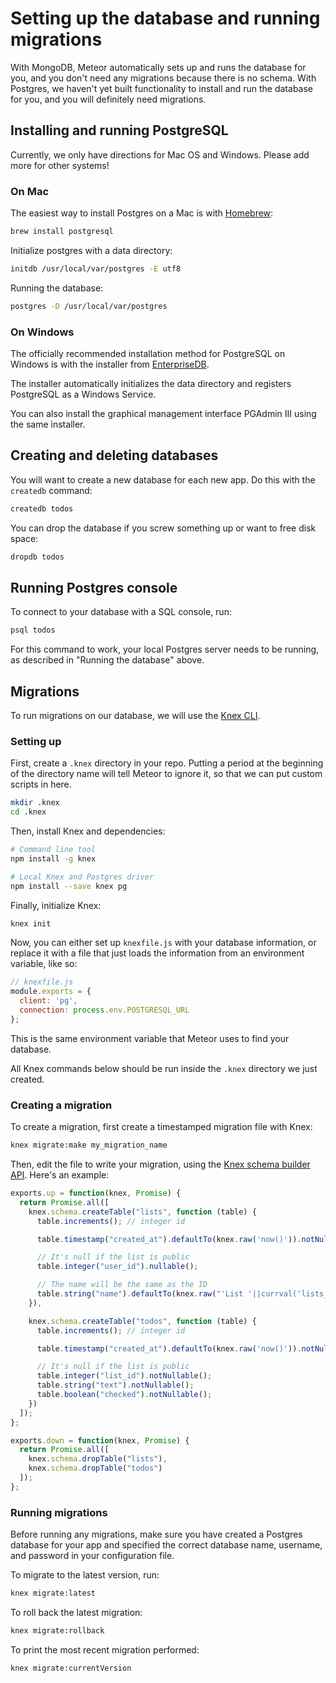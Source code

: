 # Setting up the database and running migrations

With MongoDB, Meteor automatically sets up and runs the database for you, and you don't need any migrations because there is no schema. With Postgres, we haven't yet built functionality to install and run the database for you, and you will definitely need migrations.

## Installing and running PostgreSQL

Currently, we only have directions for Mac OS and Windows. Please add more for other systems!

### On Mac

The easiest way to install Postgres on a Mac is with [Homebrew](http://brew.sh/):

```sh
brew install postgresql
```

Initialize postgres with a data directory:

```sh
initdb /usr/local/var/postgres -E utf8
```

Running the database:

```sh
postgres -D /usr/local/var/postgres
```

### On Windows

The officially recommended installation method for PostgreSQL on Windows is with the installer from [EnterpriseDB](http://www.enterprisedb.com/products-services-training/pgdownload#windows).

The installer automatically initializes the data directory and registers PostgreSQL as a Windows Service.

You can also install the graphical management interface PGAdmin III using the same installer.

## Creating and deleting databases

You will want to create a new database for each new app. Do this with the `createdb` command:

```sh
createdb todos
```

You can drop the database if you screw something up or want to free disk space:

```sh
dropdb todos
```

## Running Postgres console

To connect to your database with a SQL console, run:

```sh
psql todos
```

For this command to work, your local Postgres server needs to be running, as described in "Running the database" above.

## Migrations

To run migrations on our database, we will use the [Knex CLI](http://knexjs.org/#Migrations-CLI).

### Setting up

First, create a `.knex` directory in your repo. Putting a period at the beginning of the directory name will tell Meteor to ignore it, so that we can put custom scripts in here.

```sh
mkdir .knex
cd .knex
```

Then, install Knex and dependencies:

```sh
# Command line tool
npm install -g knex

# Local Knex and Postgres driver
npm install --save knex pg
```

Finally, initialize Knex:

```sh
knex init
```

Now, you can either set up `knexfile.js` with your database information, or replace it with a file that just loads the information from an environment variable, like so:

```js
// knexfile.js
module.exports = {
  client: 'pg',
  connection: process.env.POSTGRESQL_URL
};
```

This is the same environment variable that Meteor uses to find your database.

All Knex commands below should be run inside the `.knex` directory we just created.

### Creating a migration

To create a migration, first create a timestamped migration file with Knex:

```sh
knex migrate:make my_migration_name
```

Then, edit the file to write your migration, using the [Knex schema builder API](http://knexjs.org/#Schema). Here's an example:

```js
exports.up = function(knex, Promise) {
  return Promise.all([
    knex.schema.createTable("lists", function (table) {
      table.increments(); // integer id

      table.timestamp("created_at").defaultTo(knex.raw('now()')).notNullable();

      // It's null if the list is public
      table.integer("user_id").nullable();

      // The name will be the same as the ID
      table.string("name").defaultTo(knex.raw("'List '||currval('lists_id_seq')")).notNullable();
    }),

    knex.schema.createTable("todos", function (table) {
      table.increments(); // integer id

      table.timestamp("created_at").defaultTo(knex.raw('now()')).notNullable();

      // It's null if the list is public
      table.integer("list_id").notNullable();
      table.string("text").notNullable();
      table.boolean("checked").notNullable();
    })
  ]);
};

exports.down = function(knex, Promise) {
  return Promise.all([
    knex.schema.dropTable("lists"),
    knex.schema.dropTable("todos")
  ]);
};
```

### Running migrations

Before running any migrations, make sure you have created a Postgres database for your app and specified the correct database name, username, and password in your configuration file.

To migrate to the latest version, run:

```sh
knex migrate:latest
```

To roll back the latest migration:

```sh
knex migrate:rollback
```

To print the most recent migration performed:

```sh
knex migrate:currentVersion
```



